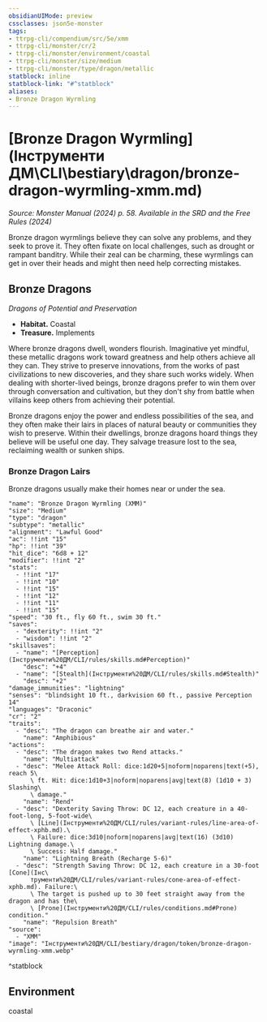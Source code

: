 ```yaml
---
obsidianUIMode: preview
cssclasses: json5e-monster
tags:
- ttrpg-cli/compendium/src/5e/xmm
- ttrpg-cli/monster/cr/2
- ttrpg-cli/monster/environment/coastal
- ttrpg-cli/monster/size/medium
- ttrpg-cli/monster/type/dragon/metallic
statblock: inline
statblock-link: "#^statblock"
aliases:
- Bronze Dragon Wyrmling
---
```

# [Bronze Dragon Wyrmling](Інструменти ДМ\CLI\bestiary\dragon/bronze-dragon-wyrmling-xmm.md)
*Source: Monster Manual (2024) p. 58. Available in the <span title='Systems Reference Document (5.2)'>SRD</span> and the Free Rules (2024)*  

Bronze dragon wyrmlings believe they can solve any problems, and they seek to prove it. They often fixate on local challenges, such as drought or rampant banditry. While their zeal can be charming, these wyrmlings can get in over their heads and might then need help correcting mistakes.

## Bronze Dragons

*Dragons of Potential and Preservation*

- **Habitat.** Coastal  
- **Treasure.** Implements  

Where bronze dragons dwell, wonders flourish. Imaginative yet mindful, these metallic dragons work toward greatness and help others achieve all they can. They strive to preserve innovations, from the works of past civilizations to new discoveries, and they share such works widely. When dealing with shorter-lived beings, bronze dragons prefer to win them over through conversation and cultivation, but they don't shy from battle when villains keep others from achieving their potential.

Bronze dragons enjoy the power and endless possibilities of the sea, and they often make their lairs in places of natural beauty or communities they wish to preserve. Within their dwellings, bronze dragons hoard things they believe will be useful one day. They salvage treasure lost to the sea, reclaiming wealth or sunken ships.

### Bronze Dragon Lairs

Bronze dragons usually make their homes near or under the sea.

```statblock
"name": "Bronze Dragon Wyrmling (XMM)"
"size": "Medium"
"type": "dragon"
"subtype": "metallic"
"alignment": "Lawful Good"
"ac": !!int "15"
"hp": !!int "39"
"hit_dice": "6d8 + 12"
"modifier": !!int "2"
"stats":
  - !!int "17"
  - !!int "10"
  - !!int "15"
  - !!int "12"
  - !!int "11"
  - !!int "15"
"speed": "30 ft., fly 60 ft., swim 30 ft."
"saves":
  - "dexterity": !!int "2"
  - "wisdom": !!int "2"
"skillsaves":
  - "name": "[Perception](Інструменти%20ДМ/CLI/rules/skills.md#Perception)"
    "desc": "+4"
  - "name": "[Stealth](Інструменти%20ДМ/CLI/rules/skills.md#Stealth)"
    "desc": "+2"
"damage_immunities": "lightning"
"senses": "blindsight 10 ft., darkvision 60 ft., passive Perception 14"
"languages": "Draconic"
"cr": "2"
"traits":
  - "desc": "The dragon can breathe air and water."
    "name": "Amphibious"
"actions":
  - "desc": "The dragon makes two Rend attacks."
    "name": "Multiattack"
  - "desc": "Melee Attack Roll: dice:1d20+5|noform|noparens|text(+5), reach 5\
      \ ft. Hit: dice:1d10+3|noform|noparens|avg|text(8) (1d10 + 3) Slashing\
      \ damage."
    "name": "Rend"
  - "desc": "Dexterity Saving Throw: DC 12, each creature in a 40-foot-long, 5-foot-wide\
      \ [Line](Інструменти%20ДМ/CLI/rules/variant-rules/line-area-of-effect-xphb.md).\
      \ Failure: dice:3d10|noform|noparens|avg|text(16) (3d10) Lightning damage.\
      \ Success: Half damage."
    "name": "Lightning Breath (Recharge 5-6)"
  - "desc": "Strength Saving Throw: DC 12, each creature in a 30-foot [Cone](Інс\
      трументи%20ДМ/CLI/rules/variant-rules/cone-area-of-effect-xphb.md). Failure:\
      \ The target is pushed up to 30 feet straight away from the dragon and has the\
      \ [Prone](Інструменти%20ДМ/CLI/rules/conditions.md#Prone) condition."
    "name": "Repulsion Breath"
"source":
  - "XMM"
"image": "Інструменти%20ДМ/CLI/bestiary/dragon/token/bronze-dragon-wyrmling-xmm.webp"
```
^statblock

## Environment

coastal